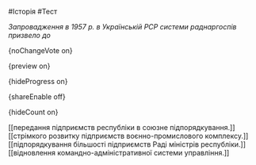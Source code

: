 #Історія #Тест

*Запровадження в 1957 р. в Українській РСР системи раднаргоспів призвело до*

{noChangeVote on}

{preview on}

{hideProgress on}

{shareEnable off}

{hideCount on}

[[передання підприємств республіки в союзне підпорядкування.]]
[[стрімкого розвитку підприємств воєнно-промислового комплексу.]]
[[підпорядкування більшості підприємств Раді міністрів республіки.]]
[[відновлення командно-адміністративної системи управління.]]
